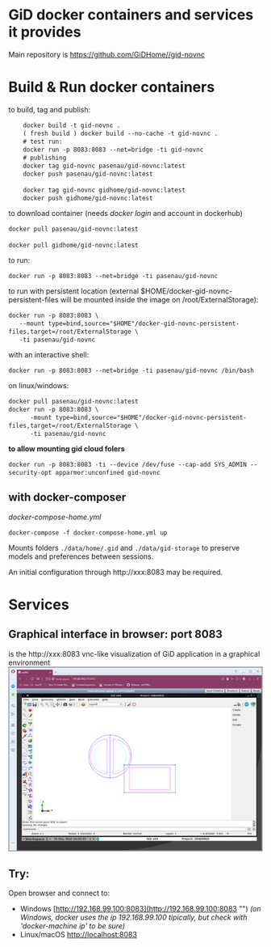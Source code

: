# GiD docker containers and services it provides

Main repository is https://github.com/GiDHome//gid-novnc 

# Build & Run docker containers

to build, tag and publish:

```shell
    docker build -t gid-novnc .
    ( fresh build ) docker build --no-cache -t gid-novnc .
    # test run:
    docker run -p 8083:8083 --net=bridge -ti gid-novnc 
    # publishing
    docker tag gid-novnc pasenau/gid-novnc:latest
    docker push pasenau/gid-novnc:latest

    docker tag gid-novnc gidhome/gid-novnc:latest
    docker push gidhome/gid-novnc:latest
```

to download container (needs *docker login* and account in dockerhub)

    docker pull pasenau/gid-novnc:latest

    docker pull gidhome/gid-novnc:latest

to run:

    docker run -p 8083:8083 --net=bridge -ti pasenau/gid-novnc 

to run with persistent location (external $HOME/docker-gid-novnc-persistent-files will be mounted inside the image on /root/ExternalStorage):

    docker run -p 8083:8083 \
       --mount type=bind,source="$HOME"/docker-gid-novnc-persistent-files,target=/root/ExternalStorage \
       -ti pasenau/gid-novnc 
    
with an interactive shell:

    docker run -p 8083:8083 --net=bridge -ti pasenau/gid-novnc /bin/bash
    
on linux/windows:

    docker pull pasenau/gid-novnc:latest
    docker run -p 8083:8083 \
          -mount type=bind,source="$HOME"/docker-gid-novnc-persistent-files,target=/root/ExternalStorage \
          -ti pasenau/gid-novnc 

**to allow mounting gid cloud folers**

    docker run -p 8083:8083 -ti --device /dev/fuse --cap-add SYS_ADMIN --security-opt apparmor:unconfined gid-novnc
    
## with docker-composer

*docker-compose-home.yml*

    docker-compose -f docker-compose-home.yml up

Mounts folders `./data/home/.gid` and `./data/gid-storage` to preserve models and preferences between sessions.

An initial configuration through http://xxx:8083 may be required.

# Services

## Graphical interface in browser: port 8083
is the http://xxx:8083 vnc-like visualization of GiD application in a graphical environment
![gid-novnc on port 8083](images/gid-novnc-8083-480p.png "full GiD on a VNC http page")

## Try:
Open browser and connect to:
- Windows [http://192.168.99.100:8083](http://192.168.99.100:8083 "") *(on Windows, docker uses the ip 192.168.99.100 tipically, but check with 'docker-machine ip' to be sure)*
- Linux/macOS [http://localhost:8083](http://localhost:8083 "")
